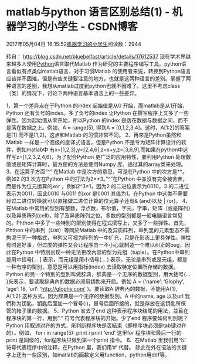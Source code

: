 
# matlab与python 语言区别总结(1) - 机器学习的小学生 - CSDN博客


2017年05月04日 16:15:52[机器学习的小学生](https://me.csdn.net/xuluhui123)阅读数：2944


转自： http://blog.csdn.net/bluebelfast/article/details/17612537
现在学术界越来越多人使用[Python](http://lib.csdn.net/base/python)语言取代Matlab 作为研究的主要程序编写工具。python语言看似有点类似matlab语言，对于习惯Matlab 的使用者来说，转换到Python语言应该并不困难，但是有些关键要注意的地方，也就是这两种语言的差别。掌握了两种语言的差别，我想从matlab过度到python也就不困难了。这里不考虑class（类）的情况下，讨论下两种语言基本语法上的一些差异。

1、第一个差异点在于Python 的index 起始值是从0 开始，而matlab是从1开始，Python 还有负号的index。多了负号的index 让Python 在撰写程序上又多了一些弹性。因为起始值从零开始，所以Python 的index 是落在数据与数据之间，而不是落在数据之上。例如，A = range(5), 得到A = [0,1,2,3,4]。这时，A[1:2]的答案是[1] 而不是[1,2]，这点和Matlab 的习惯非常不同。
2、再來是Python虽然和Matlab 一样是一个高级的直译式语言，但是Python 不是专为矩阵计算设计的软件，例如matlab中 有x=[1,2,3],y=[2,4,6],z=x+y,z=[3,6,9],而如果在python中这样写z=[1,2,3,2,4,6]，为了配合Python 更广泛的应用特性，要利用Python 处理数值或是矩阵计算时，最方便的方法是使用Numpy 库。通过其的array类来处理。
3、在运算子方面”^” 在Matlab 中是次方的意思，可是在Python 中的次方是**。例如2 的3 次方在Python 中的打法为2**3。”^”在Python 中並沒有完全被舍弃，而是作为位元运算的xor ，例如2^3=1，因为2 的二进位表示为0010，3 的二进位表示为0011，因此0010 与0011 的xor 是0001 其值为1。在Python 中这类不需要经过二进位转换就可以直接做二进位计算的位元算子还有& (and)以及 |
 (or)。
4、在Matlab 中常用的型別有整数，浮点数，布尔值，字元，字串，矩阵（或是阵列）以及异质阵列(cell)，除了及异质阵列之位，多数的型別都是一般电脑语言常见的。Phthon 中多了一些特別的型別使得在程式撰写上，又多了一些弹性。首先，Phthon 中的串列（List）等同於Matlab 中的及异质阵列，串列里的元素型态不需拘泥于同一种格式，串列又可视为阵列的一中扩充，只是在形态上更具弹性。弹性有时是好事，但过度的弹性又会让程序员一不小心就制造一个难以纠正的bug，因此在Python
 中特別出现一种无法更改內容的型为元组（tuple）。在Python中串列是用中括号[… ] 表示，而元组是用小括号(… ) 表示。无论是串列或是元组，都是一种有序的型別，意思是可以用指标(index) 去读取特定位置所存储的数据。Python 的另一个特別的型別叫做辞典，辞典是一个无序的数据型別，用大括号{… }來表示，要读取辞典內的数据必须用钥匙來开启。例如 A = {‘name’: ‘Glophy’, ‘age’: 18, ‘url’: ‘http://glophy.com’ }。要读取A
 辞典內的数据，不能用A{1}, A{1:2} 这种方式，因为辞典是一个无序的数据型別。A 中的name, age 以及url 我們称为钥匙，钥匙后面加一个冒号(:)，冒号后面所接的，就是存放在这钥匙所保管的箱子里的数据。
5、Python 省去了end 这种表示程序块结尾的用法，並且在程序块的第一行，用到”:” 符号代表程序块的开始。少了end 程序要如何判別呢？Python 用叙述对齐的方式，來判断程序块是否結束（即程序块必须是tab键对齐的）。例如，
for i in range(5):
print i
print ‘end’
这里for 程序块和最后一行的print 是同级的，for程序块只做到第一个print 指令。
6、在Matlab 里我们用’%’ 符号代表程序中的注释，在Python 里，我们用’\#’ 代替。
除此在外在语法的关键字上还有一些区别，如matlab的函数定义用function，python用def等。



